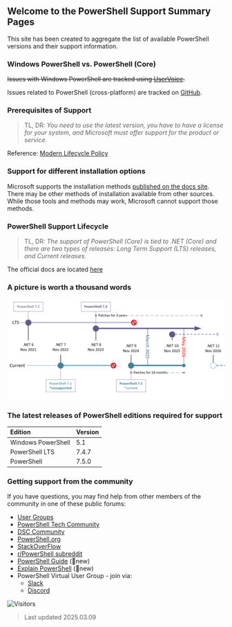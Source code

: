 ## Welcome to the PowerShell Support Summary Pages

This site has been created to aggregate the list of available PowerShell versions and their support information.

### Windows PowerShell vs. PowerShell (Core)

~~Issues with Windows PowerShell are tracked using [UserVoice](https://windowsserver.uservoice.com/forums/301869-powershell).~~

Issues related to PowerShell (cross-platform) are tracked on [GitHub](https://github.com/PowerShell/PowerShell/issues).

### Prerequisites of Support

> TL, DR: _You need to use the latest version, you have to have a license for your system, and Microsoft must offer support for the product or service._

Reference: [Modern Lifecycle Policy](https://docs.microsoft.com/en-us/lifecycle/policies/modern)

### Support for different installation options

Microsoft supports the installation methods [published on the docs site](https://docs.microsoft.com/en-us/powershell/scripting/install/installing-powershell). There may be other methods of installation available from other sources. While those tools and methods may work, Microsoft cannot support those methods.

### PowerShell Support Lifecycle

> TL, DR: _The support of PowerShell (Core) is tied to .NET (Core) and there are two types of releases: Long Term Support (LTS) releases, and Current releases._

The official docs are located [here](https://docs.microsoft.com/en-us/powershell/scripting/powershell-support-lifecycle)

### A picture is worth a thousand words

![Timeline of Support lifecycle of PowerShell](pwsh-march-2025.png)

### The latest releases of PowerShell editions required for support

| Edition                   | Version |
| :------------------------ | :------ |
| Windows PowerShell        | 5.1     |
| PowerShell LTS            | 7.4.7   |
| PowerShell                | 7.5.0   |

### Getting support from the community

If you have questions, you may find help from other members of the community in one of these public forums:

- [User Groups](https://aka.ms/psusergroup)
- [PowerShell Tech Community](https://techcommunity.microsoft.com/t5/PowerShell/ct-p/WindowsPowerShell)
- [DSC Community](https://dsccommunity.org/)
- [PowerShell.org](https://powershell.org/)
- [StackOverFlow](https://stackoverflow.com/questions/tagged/powershell)
- [r/PowerShell subreddit](https://www.reddit.com/r/PowerShell/)
- [PowerShell Guide](https://powershellguide.com/PowerShell/Guide/) (🌟new)
- [Explain PowerShell](https://www.explainpowershell.com/) (🌟new)
- PowerShell Virtual User Group - join via:
  - [Slack](https://aka.ms/psslack)
  - [Discord](https://aka.ms/psdiscord)

![Visitors](https://api.visitorbadge.io/api/visitors?path=https%3A%2F%2Fpowershellsupport.github.io%2F&countColor=%23263759)

> Last updated 2025.03.09

